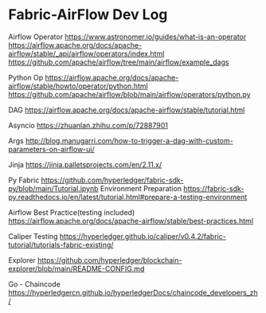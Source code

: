 # Fabric-AirFlow Dev Log

Airflow Operator
https://www.astronomer.io/guides/what-is-an-operator
https://airflow.apache.org/docs/apache-airflow/stable/_api/airflow/operators/index.html
https://github.com/apache/airflow/tree/main/airflow/example_dags

Python Op
https://airflow.apache.org/docs/apache-airflow/stable/howto/operator/python.html
https://github.com/apache/airflow/blob/main/airflow/operators/python.py

DAG
https://airflow.apache.org/docs/apache-airflow/stable/tutorial.html

Asyncio
https://zhuanlan.zhihu.com/p/72887901

Args
http://blog.manugarri.com/how-to-trigger-a-dag-with-custom-parameters-on-airflow-ui/

Jinja
https://jinja.palletsprojects.com/en/2.11.x/

Py Fabric
https://github.com/hyperledger/fabric-sdk-py/blob/main/Tutorial.ipynb
Environment Preparation
https://fabric-sdk-py.readthedocs.io/en/latest/tutorial.html#prepare-a-testing-environment

Airflow Best Practice(testing included)
https://airflow.apache.org/docs/apache-airflow/stable/best-practices.html

Caliper Testing
https://hyperledger.github.io/caliper/v0.4.2/fabric-tutorial/tutorials-fabric-existing/

Explorer
https://github.com/hyperledger/blockchain-explorer/blob/main/README-CONFIG.md

Go - Chaincode
https://hyperledgercn.github.io/hyperledgerDocs/chaincode_developers_zh/
